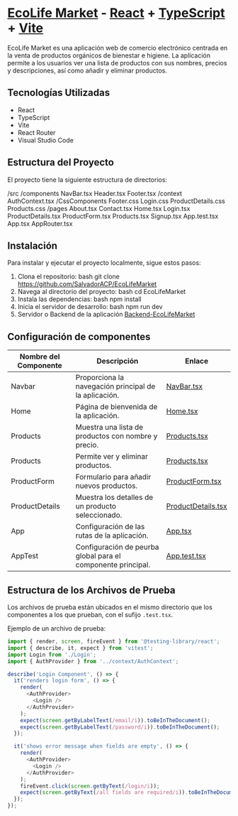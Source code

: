 # [EcoLife Market](https://github.com/SalvadorACP/EcoLifeMarket) - [React](https://reactjs.org) + [TypeScript](https://www.typescriptlang.org) + [Vite](https://vitejs.dev)


EcoLife Market es una aplicación web de comercio electrónico centrada en la venta de productos orgánicos de bienestar e higiene. La aplicación permite a los usuarios ver una lista de productos con sus nombres, precios y descripciones, así como añadir y eliminar productos.

## Tecnologías Utilizadas

- React
- TypeScript
- Vite
- React Router
- Visual Studio Code

## Estructura del Proyecto

El proyecto tiene la siguiente estructura de directorios:

/src
   /components
      NavBar.tsx
      Header.tsx
      Footer.tsx
   /context
      AuthContext.tsx
   /CssComponents
      Footer.css
      Login.css
      ProductDetails.css
      Products.css
   /pages
      About.tsx
      Contact.tsx
      Home.tsx
      Login.tsx
      ProductDetails.tsx
      ProductForm.tsx
      Products.tsx
      Signup.tsx
App.test.tsx
App.tsx
AppRouter.tsx


## Instalación

Para instalar y ejecutar el proyecto localmente, sigue estos pasos:

1. Clona el repositorio:
   bash
   git clone <https://github.com/SalvadorACP/EcoLifeMarket>
2. Navega al directorio del proyecto:
   bash
   cd EcoLifeMarket
3. Instala las dependencias:
   bash
   npm install
4. Inicia el servidor de desarrollo:
   bash
   npm run dev
5. Servidor o Backend de la aplicación
   [Backend-EcoLifeMarket](https://github.com/SalvadorACP/Ecolife-Market-Backend)
   
 ## Configuración de componentes
| Nombre del Componente | Descripción | Enlace |
|-----------------------|-------------|--------|
| Navbar              | Proporciona la navegación principal de la aplicación. | [NavBar.tsx](src/components/NavBar.tsx) |
| Home             | Página de bienvenida de la aplicación. | [Home.tsx](src/pages/Home.tsx) |
| Products           | Muestra una lista de productos con nombre y precio. | [Products.tsx](src/pages/Products.tsx) |
| Products            | Permite ver y eliminar productos. | [Products.tsx](src/pages/Products.tsx) |
| ProductForm          | Formulario para añadir nuevos productos. | [ProductForm.tsx](src/pages/ProductForm.tsx) |
| ProductDetails                 | Muestra los detalles de un producto seleccionado. | [ProductDetails.tsx](src/pages/ProductDetails.tsx) |
| App                 | Configuración de las rutas de la aplicación. | [App.tsx](src/App.tsx) |
| AppTest                 | Configuración de peurba global para el componente principal. | [App.test.tsx](src/App.test.tsx) |

## Estructura de los Archivos de Prueba

Los archivos de prueba están ubicados en el mismo directorio que los componentes a los que prueban, con el sufijo `.test.tsx`.

Ejemplo de un archivo de prueba:

```typescript
import { render, screen, fireEvent } from '@testing-library/react';
import { describe, it, expect } from 'vitest';
import Login from './Login';
import { AuthProvider } from '../context/AuthContext';

describe('Login Component', () => {
  it('renders login form', () => {
    render(
      <AuthProvider>
        <Login />
      </AuthProvider>
    );
    expect(screen.getByLabelText(/email/i)).toBeInTheDocument();
    expect(screen.getByLabelText(/password/i)).toBeInTheDocument();
  });

  it('shows error message when fields are empty', () => {
    render(
      <AuthProvider>
        <Login />
      </AuthProvider>
    );
    fireEvent.click(screen.getByText(/login/i));
    expect(screen.getByText(/all fields are required/i)).toBeInTheDocument();
  });
});


